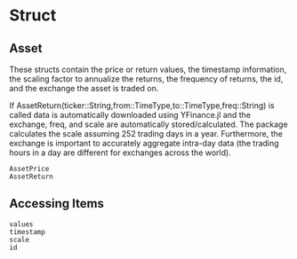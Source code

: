 # Struct


## Asset  
These structs contain the price or return values, the timestamp information, the scaling factor to annualize the returns, the frequency of returns, the id, and the exchange the asset is traded on.  

If AssetReturn(ticker::String,from::TimeType,to::TimeType,freq::String) is called data is automatically downloaded using YFinance.jl and the exchange, freq, and scale are automatically stored/calculated. The package calculates the scale assuming 252 trading days in a year. Furthermore, the exchange is important to accurately aggregate intra-day data (the trading hours in a day are different for exchanges across the world). 

````@docs
AssetPrice
AssetReturn
````

## Accessing Items

````@docs
values
timestamp
scale
id
````



